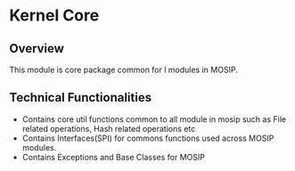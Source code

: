 # Kernel Core

## Overview
This module is core package common for l modules in MOSIP.

## Technical Functionalities
- Contains core util functions common to all module in mosip such as File related operations, Hash related operations etc
- Contains Interfaces(SPI) for commons functions used across MOSIP modules.
- Contains Exceptions and Base Classes for MOSIP